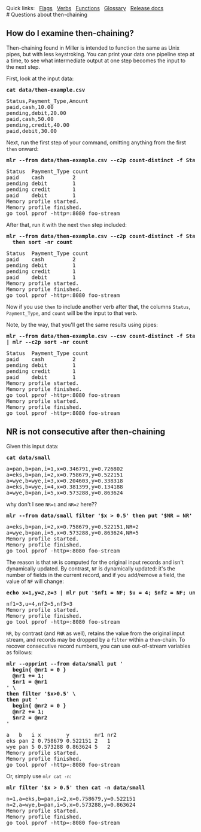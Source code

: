 <!---  PLEASE DO NOT EDIT DIRECTLY. EDIT THE .md.in FILE PLEASE. --->
<div>
<span class="quicklinks">
Quick links:
&nbsp;
<a class="quicklink" href="../reference-main-flag-list/index.html">Flags</a>
&nbsp;
<a class="quicklink" href="../reference-verbs/index.html">Verbs</a>
&nbsp;
<a class="quicklink" href="../reference-dsl-builtin-functions/index.html">Functions</a>
&nbsp;
<a class="quicklink" href="../glossary/index.html">Glossary</a>
&nbsp;
<a class="quicklink" href="../release-docs/index.html">Release docs</a>
</span>
</div>
# Questions about then-chaining

## How do I examine then-chaining?

Then-chaining found in Miller is intended to function the same as Unix pipes, but with less keystroking. You can print your data one pipeline step at a time, to see what intermediate output at one step becomes the input to the next step.

First, look at the input data:

<pre class="pre-highlight-in-pair">
<b>cat data/then-example.csv</b>
</pre>
<pre class="pre-non-highlight-in-pair">
Status,Payment_Type,Amount
paid,cash,10.00
pending,debit,20.00
paid,cash,50.00
pending,credit,40.00
paid,debit,30.00
</pre>

Next, run the first step of your command, omitting anything from the first `then` onward:

<pre class="pre-highlight-in-pair">
<b>mlr --from data/then-example.csv --c2p count-distinct -f Status,Payment_Type</b>
</pre>
<pre class="pre-non-highlight-in-pair">
Status  Payment_Type count
paid    cash         2
pending debit        1
pending credit       1
paid    debit        1
Memory profile started.
Memory profile finished.
go tool pprof -http=:8080 foo-stream
</pre>

After that, run it with the next `then` step included:

<pre class="pre-highlight-in-pair">
<b>mlr --from data/then-example.csv --c2p count-distinct -f Status,Payment_Type \</b>
<b>  then sort -nr count</b>
</pre>
<pre class="pre-non-highlight-in-pair">
Status  Payment_Type count
paid    cash         2
pending debit        1
pending credit       1
paid    debit        1
Memory profile started.
Memory profile finished.
go tool pprof -http=:8080 foo-stream
</pre>

Now if you use `then` to include another verb after that, the columns `Status`, `Payment_Type`, and `count` will be the input to that verb.

Note, by the way, that you'll get the same results using pipes:

<pre class="pre-highlight-in-pair">
<b>mlr --from data/then-example.csv --csv count-distinct -f Status,Payment_Type \</b>
<b>| mlr --c2p sort -nr count</b>
</pre>
<pre class="pre-non-highlight-in-pair">
Status  Payment_Type count
paid    cash         2
pending debit        1
pending credit       1
paid    debit        1
Memory profile started.
Memory profile finished.
go tool pprof -http=:8080 foo-stream
Memory profile started.
Memory profile finished.
go tool pprof -http=:8080 foo-stream
</pre>

## NR is not consecutive after then-chaining

Given this input data:

<pre class="pre-highlight-in-pair">
<b>cat data/small</b>
</pre>
<pre class="pre-non-highlight-in-pair">
a=pan,b=pan,i=1,x=0.346791,y=0.726802
a=eks,b=pan,i=2,x=0.758679,y=0.522151
a=wye,b=wye,i=3,x=0.204603,y=0.338318
a=eks,b=wye,i=4,x=0.381399,y=0.134188
a=wye,b=pan,i=5,x=0.573288,y=0.863624
</pre>

why don't I see `NR=1` and `NR=2` here??

<pre class="pre-highlight-in-pair">
<b>mlr --from data/small filter '$x > 0.5' then put '$NR = NR'</b>
</pre>
<pre class="pre-non-highlight-in-pair">
a=eks,b=pan,i=2,x=0.758679,y=0.522151,NR=2
a=wye,b=pan,i=5,x=0.573288,y=0.863624,NR=5
Memory profile started.
Memory profile finished.
go tool pprof -http=:8080 foo-stream
</pre>

The reason is that `NR` is computed for the original input records and isn't dynamically updated. By contrast, `NF` is dynamically updated: it's the number of fields in the current record, and if you add/remove a field, the value of `NF` will change:

<pre class="pre-highlight-in-pair">
<b>echo x=1,y=2,z=3 | mlr put '$nf1 = NF; $u = 4; $nf2 = NF; unset $x,$y,$z; $nf3 = NF'</b>
</pre>
<pre class="pre-non-highlight-in-pair">
nf1=3,u=4,nf2=5,nf3=3
Memory profile started.
Memory profile finished.
go tool pprof -http=:8080 foo-stream
</pre>

`NR`, by contrast (and `FNR` as well), retains the value from the original input stream, and records may be dropped by a `filter` within a `then`-chain. To recover consecutive record numbers, you can use out-of-stream variables as follows:

<pre class="pre-highlight-in-pair">
<b>mlr --opprint --from data/small put '</b>
<b>  begin{ @nr1 = 0 }</b>
<b>  @nr1 += 1;</b>
<b>  $nr1 = @nr1</b>
<b>' \</b>
<b>then filter '$x>0.5' \</b>
<b>then put '</b>
<b>  begin{ @nr2 = 0 }</b>
<b>  @nr2 += 1;</b>
<b>  $nr2 = @nr2</b>
<b>'</b>
</pre>
<pre class="pre-non-highlight-in-pair">
a   b   i x        y        nr1 nr2
eks pan 2 0.758679 0.522151 2   1
wye pan 5 0.573288 0.863624 5   2
Memory profile started.
Memory profile finished.
go tool pprof -http=:8080 foo-stream
</pre>

Or, simply use `mlr cat -n`:

<pre class="pre-highlight-in-pair">
<b>mlr filter '$x > 0.5' then cat -n data/small</b>
</pre>
<pre class="pre-non-highlight-in-pair">
n=1,a=eks,b=pan,i=2,x=0.758679,y=0.522151
n=2,a=wye,b=pan,i=5,x=0.573288,y=0.863624
Memory profile started.
Memory profile finished.
go tool pprof -http=:8080 foo-stream
</pre>
